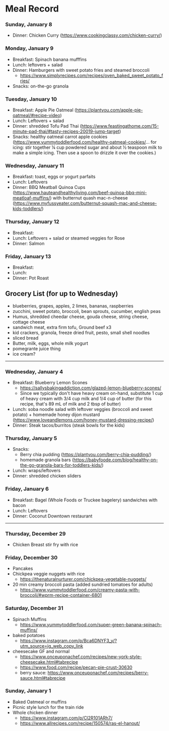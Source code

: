 # Meal Record

### Sunday, January 8

* Dinner: Chicken Curry (https://www.cookingclassy.com/chicken-curry/)

### Monday, January 9

* Breakfast: Spinach banana mufffins
* Lunch: leftovers + salad 
* Dinner: Hamburgers with sweet potato fries and steamed broccoli
  * https://www.simplyrecipes.com/recipes/oven_baked_sweet_potato_fries/
* Snacks: on-the-go granola

### Tuesday, January 10

* Breakfast: Apple Pie Oatmeal (https://plantyou.com/apple-pie-oatmeal/#recipe-video)
* Lunch: Leftovers + salad
* Dinner: shredded Tofu Pad Thai (https://www.feastingathome.com/15-minute-pad-thai/#tasty-recipes-20019-jump-target)
* Snacks: healthy oatmeal carrot apple cookies (https://www.yummytoddlerfood.com/healthy-oatmeal-cookies/... for icing: stir together ¼ cup powdered sugar and about ½ teaspoon milk to make a simple icing. Then use a spoon to drizzle it over the cookies.)

### Wednesday, January 11

* Breakfast: toast, eggs or yogurt parfaits
* Lunch: Leftovers 
* Dinner: BBQ Meatball Quinoa Cups (https://www.hauteandhealthyliving.com/beef-quinoa-bbq-mini-meatloaf-muffins/) with butternut quash mac-n-cheese (https://www.myfussyeater.com/butternut-squash-mac-and-cheese-kids-toddlers/)

### Thursday, January 12

* Breakfast: 
* Lunch: Leftovers + salad or steamed veggies for Rose
* Dinner: Salmon

### Friday, January 13

* Breakfast: 
* Lunch: 
* Dinner: Pot Roast

## Grocery List (for up to Wednesday)

* blueberries, grapes, apples, 2 limes, bananas, raspberries
* zucchini, sweet potato, broccoli, bean sprouts, cucumber, english peas
* Humus, shredded cheedar cheese, gouda cheese, string cheese, cottage cheese
* sandwich meat, extra firm tofu, Ground beef x3
* kid crackers, granola, freeze dried fruit, pesto, small shell noodles
* sliced bread
* Butter, milk, eggs, whole milk yogurt
* pomegrante juice thing
* ice cream?

------

### Wednesday, January 4

* Breakfast: Blueberry Lemon Scones
  * https://sallysbakingaddiction.com/glazed-lemon-blueberry-scones/
  * Since we typically don't have heavy cream on-hand, substitute 1 cup of heavy cream with 3/4 cup milk and 1/4 cup of butter (for this recipe, that's 89 mL of milk and 2 tbsp of butter)
* Lunch: soba noodle salad with leftover veggies (broccoli and sweet potato) + homemade honey dijon mustard (https://www.loveandlemons.com/honey-mustard-dressing-recipe/)
* Dinner: Steak tacos/burritos (steak bowls for the kids)

### Thursday, January 5

* Snacks: 
  * Berry chia pudding (https://plantyou.com/berry-chia-pudding/)
  * homemade granola bars (https://babyfoode.com/blog/healthy-on-the-go-granola-bars-for-toddlers-kids/)
* Lunch: wraps/leftovers
* Dinner: shredded chicken sliders

### Friday, January 6

* Breakfast: Bagel (Whole Foods or Truckee bagelery) sandwiches with bacon
* Lunch: Leftovers
* Dinner: Coconut Downtown restaurant

------

### Thursday, December 29

* Chicken Breast stir fry with rice

### Friday, December 30

* Pancakes
* Chickpea veggie nuggets with rice
  * https://thenaturalnurturer.com/chickpea-vegetable-nuggets/ 
* 20 min creamy broccoli pasta (added sundried tomatoes for adults) 
  * https://www.yummytoddlerfood.com/creamy-pasta-with-broccoli/#wprm-recipe-container-6801

### Saturday, December 31

* Spinach Muffins 
  * https://www.yummytoddlerfood.com/super-green-banana-spinach-muffins/
* baked potatoes
  * https://www.instagram.com/p/Bca6DNYF3_y/?utm_source=ig_web_copy_link
* cheesecake GF and normal 
  * https://www.onceuponachef.com/recipes/new-york-style-cheesecake.html#tabrecipe
  * https://www.food.com/recipe/pecan-pie-crust-30630
  * berry sauce: https://www.onceuponachef.com/recipes/berry-sauce.html#tabrecipe

### Sunday, January 1

* Baked Oatmeal or muffins
* Picnic style lunch for the train ride
* Whole chicken dinner 
  * https://www.instagram.com/p/Cl2R101ARh7/
  * https://www.allrecipes.com/recipe/150574/ras-el-hanout/





